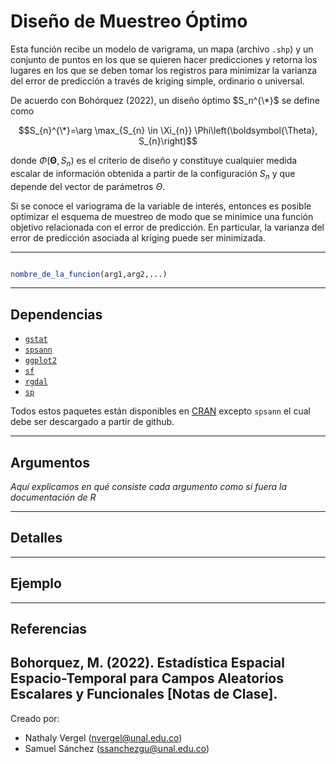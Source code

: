 # Diseño de Muestreo Óptimo

Esta función recibe un modelo de varigrama, un mapa (archivo `.shp`) y un conjunto de puntos en los que se quieren hacer predicciones y retorna los lugares en los que se deben tomar los registros para minimizar la varianza del error de predicción a través de kriging simple, ordinario o universal.

De acuerdo con Bohórquez (2022), un diseño óptimo $S_n^{\*}$ se define como

$$S_{n}^{\*}=\arg \max_{S_{n} \in \Xi_{n}} \Phi\left(\boldsymbol{\Theta}, S_{n}\right)$$

donde $\Phi(\boldsymbol{\Theta}, S_{n})$ es el criterio de diseño y constituye cualquier medida escalar de información obtenida a partir de la configuración $S_{n}$ y que depende del vector de parámetros $\Theta$. 

Si se conoce el variograma de la variable de interés, entonces es posible optimizar el esquema de muestreo de modo que se minimice una función objetivo relacionada con el error de predicción. En particular, la varianza del error de predicción asociada al kriging puede ser minimizada.

---

```r

nombre_de_la_funcion(arg1,arg2,...)

```

---

## Dependencias

* [`gstat`](https://github.com/r-spatial/gstat)
* [`spsann`](https://github.com/Laboratorio-de-Pedometria/spsann-package)
* [`ggplot2`](https://github.com/tidyverse/ggplot2)
* [`sf`](https://github.com/r-spatial/sf)
* [`rgdal`](https://github.com/cran/rgdal)
* [`sp`](https://github.com/edzer/sp)

Todos estos paquetes están disponibles en [CRAN](https://cran.r-project.org/web/packages/available_packages_by_name.html#available-packages-D) excepto `spsann` el cual debe ser descargado a partir de github.

---

## Argumentos

*Aquí explicamos en qué consiste cada argumento como si fuera la documentación de R*

---

## Detalles



---

## Ejemplo


---
## Referencias

Bohorquez, M. (2022). Estadística Espacial Espacio-Temporal para Campos Aleatorios Escalares y Funcionales [Notas de Clase].
---

Creado por: 
* Nathaly Vergel  (nvergel@unal.edu.co)
* Samuel Sánchez (ssanchezgu@unal.edu.co)
